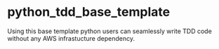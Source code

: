 # python_tdd_base_template

Using this base template python users can seamlessly write TDD code without any AWS infrastucture dependency.

#
